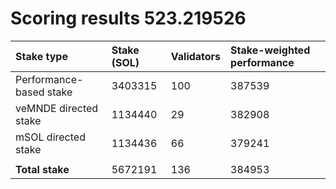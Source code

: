 # Scoring results 523.219526

| Stake type              | Stake (SOL) | Validators | Stake-weighted performance |
|:------------------------|:------------|:-----------|:---------------------------|
| Performance-based stake | 3403315     | 100        | 387539                     |
| veMNDE directed stake   | 1134440     | 29         | 382908                     |
| mSOL directed stake     | 1134436     | 66         | 379241                     |
|                         |             |            |                            |
| **Total stake**         | 5672191     | 136        | 384953                     |
